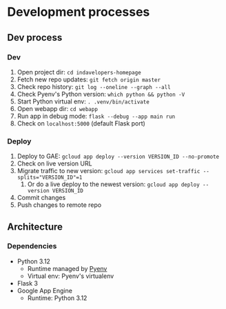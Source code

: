 # Development processes


## Dev process

### Dev
1. Open project dir: `cd indavelopers-homepage`
1. Fetch new repo updates: `git fetch origin master`
1. Check repo history: `git log --oneline --graph --all`
1. Check Pyenv's Python version: `which python && python -V`
1. Start Python virtual env: `. .venv/bin/activate`
1. Open webapp dir: `cd webapp`
1. Run app in debug mode: `flask --debug --app main run`
1. Check on `localhost:5000` (default Flask port)

### Deploy
1. Deploy to GAE: `gcloud app deploy --version VERSION_ID --no-promote`
1. Check on live version URL
1. Migrate traffic to new version: `gcloud app services set-traffic --splits="VERSION_ID"=1`
    1. Or do a live deploy to the newest version: `gcloud app deploy --version VERSION_ID`
1. Commit changes
1. Push changes to remote repo


## Architecture

### Dependencies
- Python 3.12
    - Runtime managed by [Pyenv](https://realpython.com/intro-to-pyenv)
    - Virtual env: Pyenv's virtualenv
- Flask 3
- Google App Engine
    - Runtime: Python 3.12
